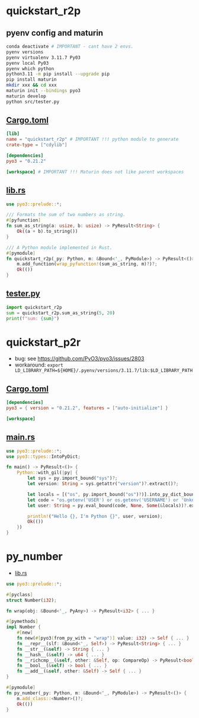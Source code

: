 # quickstart_r2p
## pyenv config and maturin 
```bash
conda deactivate # IMPORTANT - cant have 2 envs.
pyenv versions
pyenv virtualenv 3.11.7 Py03
pyenv local Py03
pyenv which python 
python3.11 -m pip install --upgrade pip
pip install maturin
mkdir xxx && cd xxx
maturin init --bindings pyo3
maturin develop
python src/tester.py
```
## [Cargo.toml](quickstart_r2p/Cargo.toml)
```toml
[lib]
name = "quickstart_r2p" # IMPORTANT !!! python module to generate
crate-type = ["cdylib"]

[dependencies]
pyo3 = "0.21.2"

[workspace] # IMPORTANT !!! Maturin does not like parent workspaces
```
## [lib.rs](quickstart_r2p/src/lib.rs)
```rust
use pyo3::prelude::*;

/// Formats the sum of two numbers as string.
#[pyfunction]
fn sum_as_string(a: usize, b: usize) -> PyResult<String> {
    Ok((a + b).to_string())
}

/// A Python module implemented in Rust.
#[pymodule]
fn quickstart_r2p(_py: Python, m: &Bound<'_, PyModule>) -> PyResult<()> {
    m.add_function(wrap_pyfunction!(sum_as_string, m)?)?;
    Ok(())
}
```
## [tester.py](quickstart_r2p/src/tester.py)
```python
import quickstart_r2p
sum = quickstart_r2p.sum_as_string(5, 20)
print(f"sum: {sum}")
```

# quickstart_p2r
- bug: see https://github.com/PyO3/pyo3/issues/2803
- workaround: `export LD_LIBRARY_PATH=${HOME}/.pyenv/versions/3.11.7/lib:$LD_LIBRARY_PATH`
## [Cargo.toml](quickstart_p2r/Cargo.toml)
```toml
[dependencies]
pyo3 = { version = "0.21.2", features = ["auto-initialize"] }

[workspace]
```
## [main.rs](quickstart_p2r/src/main.rs)
```rust
use pyo3::prelude::*;
use pyo3::types::IntoPyDict;

fn main() -> PyResult<()> {
    Python::with_gil(|py| {
        let sys = py.import_bound("sys")?;
        let version: String = sys.getattr("version")?.extract()?;

        let locals = [("os", py.import_bound("os")?)].into_py_dict_bound(py);
        let code = "os.getenv('USER') or os.getenv('USERNAME') or 'Unknown'";
        let user: String = py.eval_bound(code, None, Some(&locals))?.extract()?;

        println!("Hello {}, I'm Python {}", user, version);
        Ok(())
    })
}
```

# py_number
- [lib.rs](py_number/src/lib.rs)
```rust
use pyo3::prelude::*;

#[pyclass]
struct Number(i32);

fn wrap(obj: &Bound<'_, PyAny>) -> PyResult<i32> { ... }

#[pymethods]
impl Number {
    #[new]
    fn new(#[pyo3(from_py_with = "wrap")] value: i32) -> Self { ... }
    fn __repr__(slf: &Bound<'_, Self>) -> PyResult<String> { ... }
    fn __str__(&self) -> String { ... }
    fn __hash__(&self) -> u64 { ... }
    fn __richcmp__(&self, other: &Self, op: CompareOp) -> PyResult<bool> { ... }
    fn __bool__(&self) -> bool { ... }
    fn __add__(&self, other: &Self) -> Self { ... }
}

#[pymodule]
fn py_number(_py: Python, m: &Bound<'_, PyModule>) -> PyResult<()> {
    m.add_class::<Number>()?;
    Ok(())
}
```

